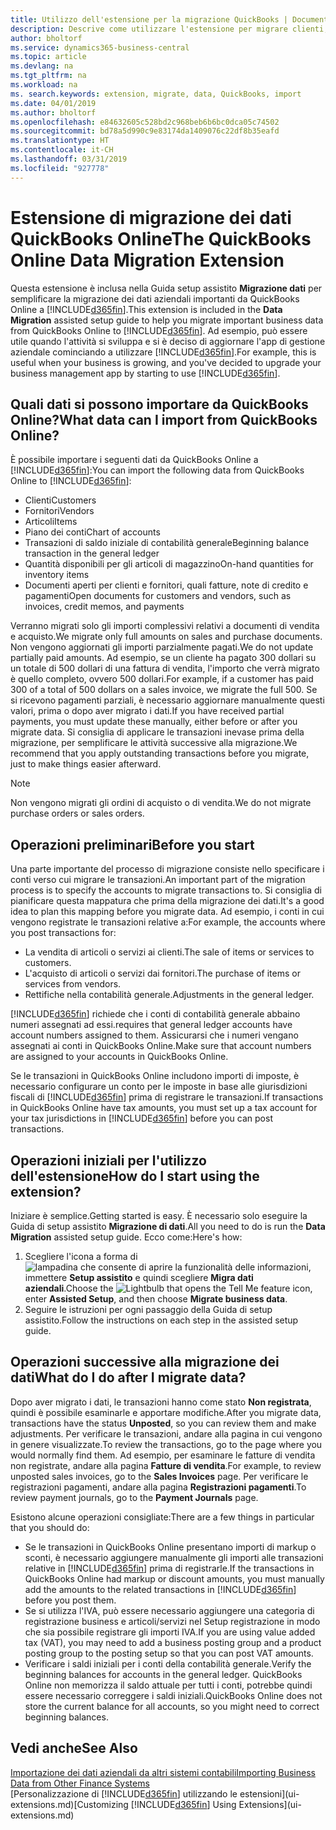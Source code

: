```yaml
---
title: Utilizzo dell'estensione per la migrazione QuickBooks | Documenti Microsoft
description: Descrive come utilizzare l'estensione per migrare clienti, fornitori, articoli e conti da QuickBooks Online a Business Central.
author: bholtorf
ms.service: dynamics365-business-central
ms.topic: article
ms.devlang: na
ms.tgt_pltfrm: na
ms.workload: na
ms. search.keywords: extension, migrate, data, QuickBooks, import
ms.date: 04/01/2019
ms.author: bholtorf
ms.openlocfilehash: e84632605c528bd2c968beb6b6bc0dca05c74502
ms.sourcegitcommit: bd78a5d990c9e83174da1409076c22df8b35eafd
ms.translationtype: HT
ms.contentlocale: it-CH
ms.lasthandoff: 03/31/2019
ms.locfileid: "927778"
---
```

# <a name="the-quickbooks-online-data-migration-extension"></a><span data-ttu-id="7291b-103">Estensione di migrazione dei dati QuickBooks Online</span><span class="sxs-lookup"><span data-stu-id="7291b-103">The QuickBooks Online Data Migration Extension</span></span>
<span data-ttu-id="7291b-104">Questa estensione è inclusa nella Guida setup assistito **Migrazione dati** per semplificare la migrazione dei dati aziendali importanti da QuickBooks Online a [!INCLUDE[d365fin](includes/d365fin_md.md)].</span><span class="sxs-lookup"><span data-stu-id="7291b-104">This extension is included in the **Data Migration** assisted setup guide to help you migrate important business data from QuickBooks Online to [!INCLUDE[d365fin](includes/d365fin_md.md)].</span></span> <span data-ttu-id="7291b-105">Ad esempio, può essere utile quando l'attività si sviluppa e si è deciso di aggiornare l'app di gestione aziendale cominciando a utilizzare [!INCLUDE[d365fin](includes/d365fin_md.md)].</span><span class="sxs-lookup"><span data-stu-id="7291b-105">For example, this is useful when your business is growing, and you've decided to upgrade your business management app by starting to use [!INCLUDE[d365fin](includes/d365fin_md.md)].</span></span>

## <a name="what-data-can-i-import-from-quickbooks-online"></a><span data-ttu-id="7291b-106">Quali dati si possono importare da QuickBooks Online?</span><span class="sxs-lookup"><span data-stu-id="7291b-106">What data can I import from QuickBooks Online?</span></span>
<span data-ttu-id="7291b-107">È possibile importare i seguenti dati da QuickBooks Online a [!INCLUDE[d365fin](includes/d365fin_md.md)]:</span><span class="sxs-lookup"><span data-stu-id="7291b-107">You can import the following data from QuickBooks Online to [!INCLUDE[d365fin](includes/d365fin_md.md)]:</span></span>  

* <span data-ttu-id="7291b-108">Clienti</span><span class="sxs-lookup"><span data-stu-id="7291b-108">Customers</span></span>
* <span data-ttu-id="7291b-109">Fornitori</span><span class="sxs-lookup"><span data-stu-id="7291b-109">Vendors</span></span>
* <span data-ttu-id="7291b-110">Articoli</span><span class="sxs-lookup"><span data-stu-id="7291b-110">Items</span></span>
* <span data-ttu-id="7291b-111">Piano dei conti</span><span class="sxs-lookup"><span data-stu-id="7291b-111">Chart of accounts</span></span>
* <span data-ttu-id="7291b-112">Transazioni di saldo iniziale di contabilità generale</span><span class="sxs-lookup"><span data-stu-id="7291b-112">Beginning balance transaction in the general ledger</span></span>
* <span data-ttu-id="7291b-113">Quantità disponibili per gli articoli di magazzino</span><span class="sxs-lookup"><span data-stu-id="7291b-113">On-hand quantities for inventory items</span></span>
* <span data-ttu-id="7291b-114">Documenti aperti per clienti e fornitori, quali fatture, note di credito e pagamenti</span><span class="sxs-lookup"><span data-stu-id="7291b-114">Open documents for customers and vendors, such as invoices, credit memos, and payments</span></span>

<span data-ttu-id="7291b-115">Verranno migrati solo gli importi complessivi relativi a documenti di vendita e acquisto.</span><span class="sxs-lookup"><span data-stu-id="7291b-115">We migrate only full amounts on sales and purchase documents.</span></span> <span data-ttu-id="7291b-116">Non vengono aggiornati gli importi parzialmente pagati.</span><span class="sxs-lookup"><span data-stu-id="7291b-116">We do not update partially paid amounts.</span></span> <span data-ttu-id="7291b-117">Ad esempio, se un cliente ha pagato 300 dollari su un totale di 500 dollari di una fattura di vendita, l'importo che verrà migrato è quello completo, ovvero 500 dollari.</span><span class="sxs-lookup"><span data-stu-id="7291b-117">For example, if a customer has paid 300 of a total of 500 dollars on a sales invoice, we migrate the full 500.</span></span> <span data-ttu-id="7291b-118">Se si ricevono pagamenti parziali, è necessario aggiornare manualmente questi valori, prima o dopo aver migrato i dati.</span><span class="sxs-lookup"><span data-stu-id="7291b-118">If you have received partial payments, you must update these manually, either before or after you migrate data.</span></span> <span data-ttu-id="7291b-119">Si consiglia di applicare le transazioni inevase prima della migrazione, per semplificare le attività successive alla migrazione.</span><span class="sxs-lookup"><span data-stu-id="7291b-119">We recommend that you apply outstanding transactions before you migrate, just to make things easier afterward.</span></span>

> [!NOTE]  
>   <span data-ttu-id="7291b-120">Non vengono migrati gli ordini di acquisto o di vendita.</span><span class="sxs-lookup"><span data-stu-id="7291b-120">We do not migrate purchase orders or sales orders.</span></span>

## <a name="before-you-start"></a><span data-ttu-id="7291b-121">Operazioni preliminari</span><span class="sxs-lookup"><span data-stu-id="7291b-121">Before you start</span></span>
<span data-ttu-id="7291b-122">Una parte importante del processo di migrazione consiste nello specificare i conti verso cui migrare le transazioni.</span><span class="sxs-lookup"><span data-stu-id="7291b-122">An important part of the migration process is to specify the accounts to migrate transactions to.</span></span> <span data-ttu-id="7291b-123">Si consiglia di pianificare questa mappatura che prima della migrazione dei dati.</span><span class="sxs-lookup"><span data-stu-id="7291b-123">It's a good idea to plan this mapping before you migrate data.</span></span> <span data-ttu-id="7291b-124">Ad esempio, i conti in cui vengono registrate le transazioni relative a:</span><span class="sxs-lookup"><span data-stu-id="7291b-124">For example, the accounts where you post transactions for:</span></span>  

* <span data-ttu-id="7291b-125">La vendita di articoli o servizi ai clienti.</span><span class="sxs-lookup"><span data-stu-id="7291b-125">The sale of items or services to customers.</span></span>
* <span data-ttu-id="7291b-126">L'acquisto di articoli o servizi dai fornitori.</span><span class="sxs-lookup"><span data-stu-id="7291b-126">The purchase of items or services from vendors.</span></span>  
* <span data-ttu-id="7291b-127">Rettifiche nella contabilità generale.</span><span class="sxs-lookup"><span data-stu-id="7291b-127">Adjustments in the general ledger.</span></span>  

[!INCLUDE[d365fin](includes/d365fin_md.md)] <span data-ttu-id="7291b-128">richiede che i conti di contabilità generale abbaino numeri assegnati ad essi.</span><span class="sxs-lookup"><span data-stu-id="7291b-128">requires that general ledger accounts have account numbers assigned to them.</span></span> <span data-ttu-id="7291b-129">Assicurarsi che i numeri vengano assegnati ai conti in QuickBooks Online.</span><span class="sxs-lookup"><span data-stu-id="7291b-129">Make sure that account numbers are assigned to your accounts in QuickBooks Online.</span></span>

<span data-ttu-id="7291b-130">Se le transazioni in QuickBooks Online includono importi di imposte, è necessario configurare un conto per le imposte in base alle giurisdizioni fiscali di [!INCLUDE[d365fin](includes/d365fin_md.md)] prima di registrare le transazioni.</span><span class="sxs-lookup"><span data-stu-id="7291b-130">If transactions in QuickBooks Online have tax amounts, you must set up a tax account for your tax jurisdictions in [!INCLUDE[d365fin](includes/d365fin_md.md)] before you can post transactions.</span></span>

## <a name="how-do-i-start-using-the-extension"></a><span data-ttu-id="7291b-131">Operazioni iniziali per l'utilizzo dell'estensione</span><span class="sxs-lookup"><span data-stu-id="7291b-131">How do I start using the extension?</span></span>
<span data-ttu-id="7291b-132">Iniziare è semplice.</span><span class="sxs-lookup"><span data-stu-id="7291b-132">Getting started is easy.</span></span> <span data-ttu-id="7291b-133">È necessario solo eseguire la Guida di setup assistito **Migrazione di dati**.</span><span class="sxs-lookup"><span data-stu-id="7291b-133">All you need to do is run the **Data Migration** assisted setup guide.</span></span> <span data-ttu-id="7291b-134">Ecco come:</span><span class="sxs-lookup"><span data-stu-id="7291b-134">Here's how:</span></span>

1. <span data-ttu-id="7291b-135">Scegliere l'icona a forma di ![lampadina che consente di aprire la funzionalità delle informazioni](media/ui-search/search_small.png "Informazioni sull'operazione che si desidera eseguire"), immettere **Setup assistito** e quindi scegliere **Migra dati aziendali**.</span><span class="sxs-lookup"><span data-stu-id="7291b-135">Choose the ![Lightbulb that opens the Tell Me feature](media/ui-search/search_small.png "Tell me what you want to do") icon, enter **Assisted Setup**, and then choose **Migrate business data**.</span></span>
2. <span data-ttu-id="7291b-136">Seguire le istruzioni per ogni passaggio della Guida di setup assistito.</span><span class="sxs-lookup"><span data-stu-id="7291b-136">Follow the instructions on each step in the assisted setup guide.</span></span>

## <a name="what-do-i-do-after-i-migrate-data"></a><span data-ttu-id="7291b-137">Operazioni successive alla migrazione dei dati</span><span class="sxs-lookup"><span data-stu-id="7291b-137">What do I do after I migrate data?</span></span>
<span data-ttu-id="7291b-138">Dopo aver migrato i dati, le transazioni hanno come stato **Non registrata**, quindi è possibile esaminarle e apportare modifiche.</span><span class="sxs-lookup"><span data-stu-id="7291b-138">After you migrate data, transactions have the status **Unposted**, so you can review them and make adjustments.</span></span> <span data-ttu-id="7291b-139">Per verificare le transazioni, andare alla pagina in cui vengono in genere visualizzate.</span><span class="sxs-lookup"><span data-stu-id="7291b-139">To review the transactions, go to the page where you would normally find them.</span></span> <span data-ttu-id="7291b-140">Ad esempio, per esaminare le fatture di vendita non registrate, andare alla pagina **Fatture di vendita**.</span><span class="sxs-lookup"><span data-stu-id="7291b-140">For example, to review unposted sales invoices, go to the **Sales Invoices** page.</span></span> <span data-ttu-id="7291b-141">Per verificare le registrazioni pagamenti, andare alla pagina **Registrazioni pagamenti**.</span><span class="sxs-lookup"><span data-stu-id="7291b-141">To review payment journals, go to the **Payment Journals** page.</span></span>   

<span data-ttu-id="7291b-142">Esistono alcune operazioni consigliate:</span><span class="sxs-lookup"><span data-stu-id="7291b-142">There are a few things in particular that you should do:</span></span>

* <span data-ttu-id="7291b-143">Se le transazioni in QuickBooks Online presentano importi di markup o sconti, è necessario aggiungere manualmente gli importi alle transazioni relative in [!INCLUDE[d365fin](includes/d365fin_md.md)] prima di registrarle.</span><span class="sxs-lookup"><span data-stu-id="7291b-143">If the transactions in QuickBooks Online had markup or discount amounts, you must manually add the amounts to the related transactions in [!INCLUDE[d365fin](includes/d365fin_md.md)] before you post them.</span></span>
* <span data-ttu-id="7291b-144">Se si utilizza l'IVA, può essere necessario aggiungere una categoria di registrazione business e articoli/servizi nel Setup registrazione in modo che sia possibile registrare gli importi IVA.</span><span class="sxs-lookup"><span data-stu-id="7291b-144">If you are using value added tax (VAT), you may need to add a business posting group and a product posting group to the posting setup so that you can post VAT amounts.</span></span>
* <span data-ttu-id="7291b-145">Verificare i saldi iniziali per i conti della contabilità generale.</span><span class="sxs-lookup"><span data-stu-id="7291b-145">Verify the beginning balances for accounts in the general ledger.</span></span> <span data-ttu-id="7291b-146">QuickBooks Online non memorizza il saldo attuale per tutti i conti, potrebbe quindi essere necessario correggere i saldi iniziali.</span><span class="sxs-lookup"><span data-stu-id="7291b-146">QuickBooks Online does not store the current balance for all accounts, so you might need to correct beginning balances.</span></span>

## <a name="see-also"></a><span data-ttu-id="7291b-147">Vedi anche</span><span class="sxs-lookup"><span data-stu-id="7291b-147">See Also</span></span>
[<span data-ttu-id="7291b-148">Importazione dei dati aziendali da altri sistemi contabili</span><span class="sxs-lookup"><span data-stu-id="7291b-148">Importing Business Data from Other Finance Systems</span></span>](across-import-data-configuration-packages.md)  
<span data-ttu-id="7291b-149">[Personalizzazione di [!INCLUDE[d365fin](includes/d365fin_md.md)] utilizzando le estensioni](ui-extensions.md)</span><span class="sxs-lookup"><span data-stu-id="7291b-149">[Customizing [!INCLUDE[d365fin](includes/d365fin_md.md)] Using Extensions](ui-extensions.md)</span></span>  
